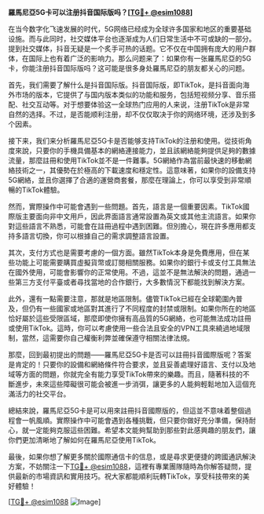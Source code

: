**羅馬尼亞5G卡可以注册抖音国际版吗？[[TG💪+ @esim1088](https://t.me/s/esim1088)]**

在当今数字化飞速发展的时代，5G网络已经成为全球许多国家和地区的重要基础设施。而与此同时，社交媒体平台也逐渐成为人们日常生活中不可或缺的一部分。提到社交媒体，抖音无疑是一个炙手可热的话题。它不仅在中国拥有庞大的用户群体，在国际上也有着广泛的影响力。那么问题来了：如果你有一张羅馬尼亞的5G卡，你能注册抖音国际版吗？这可能是很多身处羅馬尼亞的朋友都关心的问题。

首先，我们需要了解什么是抖音国际版。抖音国际版，即TikTok，是抖音面向海外市场的版本，它提供了与国内版本类似的功能和服务，包括短视频分享、音乐搭配、社交互动等。对于想要体验这一全球热门应用的人来说，注册TikTok是非常自然的选择。不过，是否能顺利注册，却不仅仅取决于你的网络环境，还涉及到多个因素。

接下来，我们来分析羅馬尼亞5G卡是否能够支持TikTok的注册和使用。從技術角度來說，只要你的手機具備基本的網絡連接能力，並且該網絡能夠提供足夠的數據流量，那麼註冊和使用TikTok並不是一件難事。5G網絡作為當前最快速的移動網絡技術之一，其優勢在於極高的下載速度和穩定性。這意味著，如果你的設備支持5G網絡，並且你選擇了合適的運營商套餐，那麼在理論上，你可以享受到非常順暢的TikTok體驗。

然而，實際操作中可能會遇到一些問題。首先，語言是一個重要因素。TikTok國際版主要面向非中文用戶，因此界面語言通常設置為英文或其他主流語言。如果你對這些語言不熟悉，可能會在註冊過程中遇到困難。但別擔心，現在許多應用都支持多語言切換，你可以根據自己的需求調整語言設置。

其次，支付方式也是需要考慮的一個方面。雖然TikTok本身是免費應用，但在某些功能上可能需要購買虛擬貨幣或訂閱相關服務。如果你的銀行卡或支付工具無法在國外使用，可能會影響你的正常使用。不過，這並不是無法解決的問題，通過一些第三方支付平臺或者尋找當地的合作銀行，大多數情況下都能找到解決方案。

此外，還有一點需要注意，那就是地區限制。儘管TikTok已經在全球範圍內普及，但仍有一些國家或地區對其進行了不同程度的封禁或限制。如果你所在的地區恰好屬於這些受限區域，那麼即使你擁有高品質的5G網絡，也可能無法成功註冊或使用TikTok。這時，你可以考慮使用一些合法且安全的VPN工具來繞過地域限制，當然，這需要你自己權衡利弊並確保遵守相關法律法規。

那麼，回到最初提出的問題——羅馬尼亞5G卡是否可以註冊抖音國際版呢？答案是肯定的！只要你的設備和網絡條件符合要求，並且妥善處理好語言、支付以及地域等方面的問題，你就完全有能力享受TikTok帶來的樂趣。而且，隨著科技的不斷進步，未來這些障礙很可能会被進一步消弭，讓更多的人能夠輕鬆地加入這個充滿活力的社交平台。

總結來說，羅馬尼亞5G卡是可以用來註冊抖音國際版的，但這並不意味着整個過程會一帆風順。實際操作中可能會遇到各種挑戰，但只要你做好充分準備，保持耐心，就一定能夠克服這些困難。希望本文能夠幫助到那些對此感興趣的朋友們，讓你們更加清晰地了解如何在羅馬尼亞使用TikTok。

最後，如果你想了解更多關於國際通信卡的信息，或是尋求更便捷的跨國通訊解決方案，不妨關注一下[TG💪+ @esim1088](https://t.me/s/esim1088)，這裡有專業團隊隨時為你解答疑問，提供最新的市場資訊和實用技巧。祝大家都能順利玩轉TikTok，享受科技帶來的美好體驗！

[[TG💪+ @esim1088](https://t.me/s/esim1088) ![Image](https://i.postimg.cc/4NQfJmqS/Snipaste-2025-05-13-00-14-12.png)]